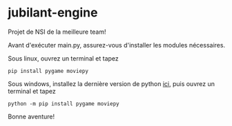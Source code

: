 # jubilant-engine

Projet de NSI de la meilleure team!

Avant d'exécuter main.py, assurez-vous d'installer les modules nécessaires. 

Sous linux, ouvrez un terminal et tapez

```
pip install pygame moviepy
```

Sous windows, installez la dernière version de python [ici](https://www.python.org/ftp/python/3.11.3/python-3.11.3-amd64.exe), puis ouvrez un terminal et tapez

```
python -m pip install pygame moviepy
```

Bonne aventure!
